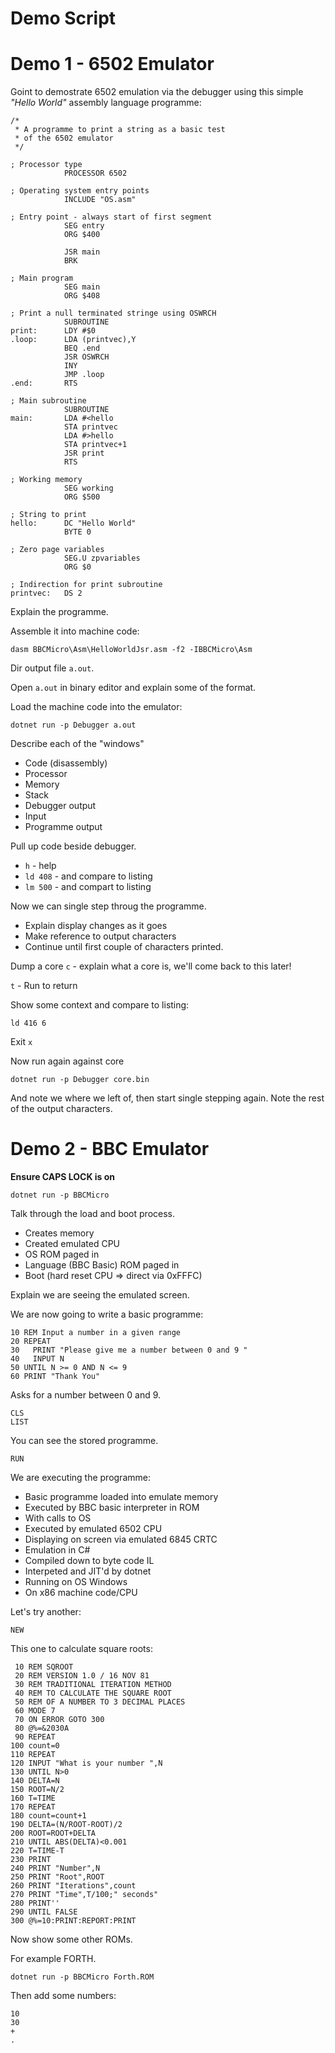 # Demo Script

# Demo 1 - 6502 Emulator

Goint to demostrate 6502 emulation via the debugger using
this simple *"Hello World"* assembly language programme:

```
/*
 * A programme to print a string as a basic test
 * of the 6502 emulator
 */

; Processor type
            PROCESSOR 6502

; Operating system entry points
            INCLUDE "OS.asm"

; Entry point - always start of first segment
            SEG entry
            ORG $400

            JSR main
            BRK

; Main program
            SEG main
            ORG $408

; Print a null terminated stringe using OSWRCH
            SUBROUTINE
print:      LDY #$0
.loop:      LDA (printvec),Y
            BEQ .end
            JSR OSWRCH
            INY
            JMP .loop
.end:       RTS

; Main subroutine
            SUBROUTINE
main:       LDA #<hello
            STA printvec
            LDA #>hello
            STA printvec+1
            JSR print
            RTS

; Working memory
            SEG working
            ORG $500

; String to print
hello:      DC "Hello World"
            BYTE 0

; Zero page variables
            SEG.U zpvariables
            ORG $0

; Indirection for print subroutine
printvec:   DS 2
```

Explain the programme.

Assemble it into machine code:

```
dasm BBCMicro\Asm\HelloWorldJsr.asm -f2 -IBBCMicro\Asm
```

Dir output file `a.out`.

Open `a.out` in binary editor and explain some of the format.

Load the machine code into the emulator:

```
dotnet run -p Debugger a.out
```

Describe each of the "windows"

* Code (disassembly)
* Processor 
* Memory
* Stack
* Debugger output
* Input
* Programme output

Pull up code beside debugger.

* `h` - help
* `ld 408` - and compare to listing
* `lm 500` - and compart to listing

Now we can single step throug the programme.

* Explain display changes as it goes
* Make reference to output characters
* Continue until first couple of characters printed.

Dump a core `c` - explain what a core is, we'll come back to this later!

`t` - Run to return

Show some context and compare to listing:

`ld 416 6 `

Exit `x`

Now run again against core

```
dotnet run -p Debugger core.bin
```

And note we where we left of,  then start single stepping again. 
Note the rest of the output characters.

# Demo 2 - BBC Emulator

**Ensure CAPS LOCK is on**

```
dotnet run -p BBCMicro
```

Talk through the load and boot process.

* Creates memory
* Created emulated CPU
* OS ROM paged in
* Language (BBC Basic) ROM paged in
* Boot (hard reset CPU => direct via 0xFFFC)

Explain we are seeing the emulated screen.

We are now going to write a basic programme:

```
10 REM Input a number in a given range
20 REPEAT
30   PRINT "Please give me a number between 0 and 9 "
40   INPUT N
50 UNTIL N >= 0 AND N <= 9
60 PRINT "Thank You"
```

Asks for a number between 0 and 9.

```
CLS
LIST
```

You can see the stored programme.

```
RUN
```

We are executing the programme:

* Basic programme loaded into emulate memory
* Executed by BBC basic interpreter in ROM
* With calls to OS
* Executed by emulated 6502 CPU
* Displaying on screen via emulated 6845 CRTC
* Emulation in C#
* Compiled down to byte code IL
* Interpeted and JIT'd by dotnet 
* Running on OS Windows
* On x86 machine code/CPU

Let's try another:

```
NEW
```

This one to calculate square roots:

```
 10 REM SQROOT
 20 REM VERSION 1.0 / 16 NOV 81
 30 REM TRADITIONAL ITERATION METHOD
 40 REM TO CALCULATE THE SQUARE ROOT
 50 REM OF A NUMBER TO 3 DECIMAL PLACES
 60 MODE 7
 70 ON ERROR GOTO 300
 80 @%=&2030A
 90 REPEAT
100 count=0
110 REPEAT
120 INPUT "What is your number ",N
130 UNTIL N>0
140 DELTA=N
150 ROOT=N/2
160 T=TIME
170 REPEAT
180 count=count+1
190 DELTA=(N/ROOT-ROOT)/2
200 ROOT=ROOT+DELTA
210 UNTIL ABS(DELTA)<0.001
220 T=TIME-T
230 PRINT
240 PRINT "Number",N
250 PRINT "Root",ROOT
260 PRINT "Iterations",count
270 PRINT "Time",T/100;" seconds"
280 PRINT''
290 UNTIL FALSE
300 @%=10:PRINT:REPORT:PRINT
```

Now show some other ROMs.

For example FORTH.

```
dotnet run -p BBCMicro Forth.ROM
```

Then add some numbers:

```
10
30
+
.
```











